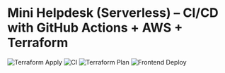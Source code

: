 # Mini Helpdesk (Serverless) – CI/CD with GitHub Actions + AWS + Terraform
![Terraform Apply](https://github.com/HashirMalik-Cloud/C-CD-pipeline-for-mini-helpdesk/actions/workflows/terraform-apply.yml/badge.svg)
![CI](https://github.com/HashirMalik-Cloud/C-CD-pipeline-for-mini-helpdesk/actions/workflows/ci.yml/badge.svg)
![Terraform Plan](https://github.com/HashirMalik-Cloud/C-CD-pipeline-for-mini-helpdesk/actions/workflows/tf-plan.yml/badge.svg)
![Frontend Deploy](https://github.com/HashirMalik-Cloud/C-CD-pipeline-for-mini-helpdesk/actions/workflows/frontend-deploy.yml/badge.svg)

